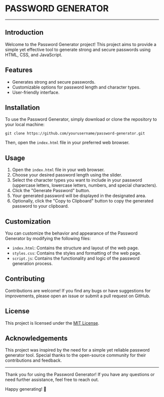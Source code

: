 # PASSWORD GENERATOR


<hr>

<h2>Introduction</h2>

<p>Welcome to the Password Generator project! This project aims to provide a simple yet effective tool to generate strong and secure passwords using HTML, CSS, and JavaScript.</p>

<h2>Features</h2>

<ul>
    <li>Generates strong and secure passwords.</li>
    <li>Customizable options for password length and character types.</li>
    <li>User-friendly interface.</li>
    
    
</ul>

<h2>Installation</h2>

<p>To use the Password Generator, simply download or clone the repository to your local machine:</p>

<pre><code>git clone https://github.com/yourusername/password-generator.git
</code></pre>

<p>Then, open the <code>index.html</code> file in your preferred web browser.</p>

<h2>Usage</h2>

<ol>
    <li>Open the <code>index.html</code> file in your web browser.</li>
    <li>Choose your desired password length using the slider.</li>
    <li>Select the character types you want to include in your password (uppercase letters, lowercase letters, numbers, and special characters).</li>
    <li>Click the "Generate Password" button.</li>
    <li>Your generated password will be displayed in the designated area.</li>
    <li>Optionally, click the "Copy to Clipboard" button to copy the generated password to your clipboard.</li>
</ol>

<h2>Customization</h2>

<p>You can customize the behavior and appearance of the Password Generator by modifying the following files:</p>

<ul>
    <li><code>index.html</code>: Contains the structure and layout of the web page.</li>
    <li><code>styles.css</code>: Contains the styles and formatting of the web page.</li>
    <li><code>script.js</code>: Contains the functionality and logic of the password generation process.</li>
</ul>

<h2>Contributing</h2>

<p>Contributions are welcome! If you find any bugs or have suggestions for improvements, please open an issue or submit a pull request on GitHub.</p>

<h2>License</h2>

<p>This project is licensed under the <a href="LICENSE">MIT License</a>.</p>

<h2>Acknowledgements</h2>

<p>This project was inspired by the need for a simple yet reliable password generator tool. Special thanks to the open-source community for their contributions and feedback.</p>

<hr>

<p>Thank you for using the Password Generator! If you have any questions or need further assistance, feel free to reach out.</p>

<p>Happy generating! 🎉</p>
